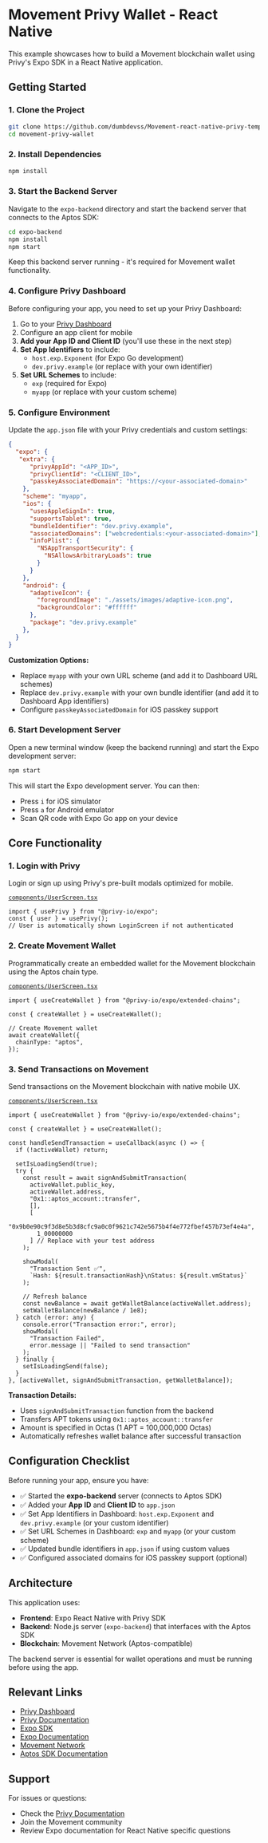 # Movement Privy Wallet - React Native

This example showcases how to build a Movement blockchain wallet using Privy's Expo SDK in a React Native application.

## Getting Started

### 1. Clone the Project

```bash
git clone https://github.com/dumbdevss/Movement-react-native-privy-template.git movement-privy-wallet
cd movement-privy-wallet
```

### 2. Install Dependencies

```bash
npm install
```

### 3. Start the Backend Server

Navigate to the `expo-backend` directory and start the backend server that connects to the Aptos SDK:

```bash
cd expo-backend
npm install
npm start
```

Keep this backend server running - it's required for Movement wallet functionality.

### 4. Configure Privy Dashboard

Before configuring your app, you need to set up your Privy Dashboard:

1. Go to your [Privy Dashboard](https://dashboard.privy.io/apps?page=settings&setting=clients)
2. Configure an app client for mobile
3. **Add your App ID and Client ID** (you'll use these in the next step)
4. **Set App Identifiers** to include:
   - `host.exp.Exponent` (for Expo Go development)
   - `dev.privy.example` (or replace with your own identifier)
5. **Set URL Schemes** to include:
   - `exp` (required for Expo)
   - `myapp` (or replace with your custom scheme)

### 5. Configure Environment

Update the `app.json` file with your Privy credentials and custom settings:

```json
{
  "expo": {
   "extra": {
      "privyAppId": "<APP_ID>",
      "privyClientId": "<CLIENT_ID>",
      "passkeyAssociatedDomain": "https://<your-associated-domain>"
    },
    "scheme": "myapp",
    "ios": {
      "usesAppleSignIn": true,
      "supportsTablet": true,
      "bundleIdentifier": "dev.privy.example",
      "associatedDomains": ["webcredentials:<your-associated-domain>"],
      "infoPlist": {
        "NSAppTransportSecurity": {
          "NSAllowsArbitraryLoads": true
        }
      }
    },
    "android": {
      "adaptiveIcon": {
        "foregroundImage": "./assets/images/adaptive-icon.png",
        "backgroundColor": "#ffffff"
      },
      "package": "dev.privy.example"
    },
  }
}
```

**Customization Options:**

- Replace `myapp` with your own URL scheme (and add it to Dashboard URL schemes)
- Replace `dev.privy.example` with your own bundle identifier (and add it to Dashboard App identifiers)
- Configure `passkeyAssociatedDomain` for iOS passkey support

### 6. Start Development Server

Open a new terminal window (keep the backend running) and start the Expo development server:

```bash
npm start
```

This will start the Expo development server. You can then:

- Press `i` for iOS simulator
- Press `a` for Android emulator
- Scan QR code with Expo Go app on your device

## Core Functionality

### 1. Login with Privy

Login or sign up using Privy's pre-built modals optimized for mobile.

[`components/UserScreen.tsx`](./components/UserScreen.tsx)

```tsx
import { usePrivy } from "@privy-io/expo";
const { user } = usePrivy();
// User is automatically shown LoginScreen if not authenticated
```

### 2. Create Movement Wallet

Programmatically create an embedded wallet for the Movement blockchain using the Aptos chain type.

[`components/UserScreen.tsx`](./components/UserScreen.tsx)

```tsx
import { useCreateWallet } from "@privy-io/expo/extended-chains";

const { createWallet } = useCreateWallet();

// Create Movement wallet
await createWallet({
  chainType: "aptos",
});
```

### 3. Send Transactions on Movement

Send transactions on the Movement blockchain with native mobile UX.

[`components/UserScreen.tsx`](./components/UserScreen.tsx)

```tsx
import { useCreateWallet } from "@privy-io/expo/extended-chains";

const { createWallet } = useCreateWallet();

const handleSendTransaction = useCallback(async () => {
  if (!activeWallet) return;

  setIsLoadingSend(true);
  try {
    const result = await signAndSubmitTransaction(
      activeWallet.public_key,
      activeWallet.address,
      "0x1::aptos_account::transfer",
      [],
      [
        "0x9b0e90c9f3d8e5b3d8cfc9a0c0f9621c742e5675b4f4e772fbef457b73ef4e4a", 
        1_00000000
      ] // Replace with your test address
    );

    showModal(
      "Transaction Sent ✅",
      `Hash: ${result.transactionHash}\nStatus: ${result.vmStatus}`
    );
    
    // Refresh balance
    const newBalance = await getWalletBalance(activeWallet.address);
    setWalletBalance(newBalance / 1e8);
  } catch (error: any) {
    console.error("Transaction error:", error);
    showModal(
      "Transaction Failed", 
      error.message || "Failed to send transaction"
    );
  } finally {
    setIsLoadingSend(false);
  }
}, [activeWallet, signAndSubmitTransaction, getWalletBalance]);
```

**Transaction Details:**
- Uses `signAndSubmitTransaction` function from the backend
- Transfers APT tokens using `0x1::aptos_account::transfer`
- Amount is specified in Octas (1 APT = 100,000,000 Octas)
- Automatically refreshes wallet balance after successful transaction

## Configuration Checklist

Before running your app, ensure you have:

- ✅ Started the **expo-backend** server (connects to Aptos SDK)
- ✅ Added your **App ID** and **Client ID** to `app.json`
- ✅ Set App Identifiers in Dashboard: `host.exp.Exponent` and `dev.privy.example` (or your custom identifier)
- ✅ Set URL Schemes in Dashboard: `exp` and `myapp` (or your custom scheme)
- ✅ Updated bundle identifiers in `app.json` if using custom values
- ✅ Configured associated domains for iOS passkey support (optional)

## Architecture

This application uses:
- **Frontend**: Expo React Native with Privy SDK
- **Backend**: Node.js server (`expo-backend`) that interfaces with the Aptos SDK
- **Blockchain**: Movement Network (Aptos-compatible)

The backend server is essential for wallet operations and must be running before using the app.

## Relevant Links

- [Privy Dashboard](https://dashboard.privy.io)
- [Privy Documentation](https://docs.privy.io)
- [Expo SDK](https://www.npmjs.com/package/@privy-io/expo)
- [Expo Documentation](https://docs.expo.dev/)
- [Movement Network](https://movementlabs.xyz/)
- [Aptos SDK Documentation](https://aptos.dev/)

## Support

For issues or questions:
- Check the [Privy Documentation](https://docs.privy.io)
- Join the Movement community
- Review Expo documentation for React Native specific questions